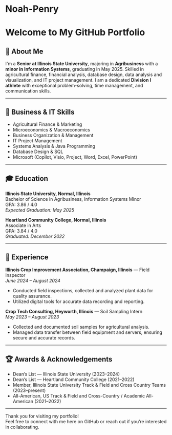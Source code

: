# Noah-Penry
# Welcome to My GitHub Portfolio

## 👋 About Me

I'm a **Senior at Illinois State University**, majoring in **Agribusiness** with a **minor in Information Systems**, graduating in May 2025.
Skilled in agricultural finance, financial analysis, database design, data analysis and visualization, and IT project management. 
I am a dedicated **Division I athlete** with exceptional problem-solving, time management, and communication skills.

---

## 💼 Business & IT Skills

- Agricultural Finance & Marketing  
- Microeconomics & Macroeconomics  
- Business Organization & Management
- IT Project Management
- Systems Analysis & Java Programming
- Database Design & SQL
- Microsoft (Copilot, Visio, Project, Word, Excel, PowerPoint)
 
---

## 🎓 Education

**Illinois State University, Normal, Illinois**  
Bachelor of Science in Agribusiness, Information Systems Minor  
GPA: 3.86 / 4.0  
_Expected Graduation: May 2025_

**Heartland Community College, Normal, Illinois**  
Associate in Arts  
GPA: 3.84 / 4.0  
_Graduated: December 2022_

---

## 🏢 Experience

**Illinois Crop Improvement Association, Champaign, Illinois** — Field Inspector  
*June 2024 – August 2024*  
- Conducted field inspections, collected and analyzed plant data for quality assurance.  
- Utilized digital tools for accurate data recording and reporting.

**Crop Tech Consulting, Heyworth, Illinois** — Soil Sampling Intern  
*May 2023 – August 2023*  
- Collected and documented soil samples for agricultural analysis.  
- Managed data transfer between field equipment and servers, ensuring secure and accurate records.

---

## 🏆 Awards & Acknowledgements

- Dean’s List — Illinois State University (2023–2024)  
- Dean’s List — Heartland Community College (2021–2022)  
- Member, Illinois State University Track & Field and Cross Country Teams (2023–present)  
- All-American, US Track & Field and Cross-Country / Academic All-American (2021–2022)

---

Thank you for visiting my portfolio!  
Feel free to connect with me here on GitHub or reach out if you’re interested in collaborating.
